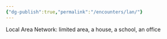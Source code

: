 ```yaml
---
{"dg-publish":true,"permalink":"/encounters/lan/"}
---
```


Local Area Network: limited area, a house, a school, an office